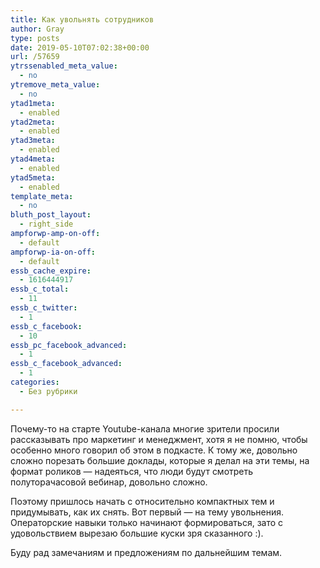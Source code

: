 ```yaml
---
title: Как увольнять сотрудников
author: Gray
type: posts
date: 2019-05-10T07:02:38+00:00
url: /57659
ytrssenabled_meta_value:
  - no
ytremove_meta_value:
  - no
ytad1meta:
  - enabled
ytad2meta:
  - enabled
ytad3meta:
  - enabled
ytad4meta:
  - enabled
ytad5meta:
  - enabled
template_meta:
  - no
bluth_post_layout:
  - right_side
ampforwp-amp-on-off:
  - default
ampforwp-ia-on-off:
  - default
essb_cache_expire:
  - 1616444917
essb_c_total:
  - 11
essb_c_twitter:
  - 1
essb_c_facebook:
  - 10
essb_pc_facebook_advanced:
  - 1
essb_c_facebook_advanced:
  - 1
categories:
  - Без рубрики

---
```








Почему-то на старте Youtube-канала многие зрители просили рассказывать про маркетинг и менеджмент, хотя я не помню, чтобы особенно много говорил об этом в подкасте. К тому же, довольно сложно порезать большие доклады, которые я делал на эти темы, на формат роликов — надеяться, что люди будут смотреть полуторачасовой вебинар, довольно сложно.

Поэтому пришлось начать с относительно компактных тем и придумывать, как их снять. Вот первый — на тему увольнения. Операторские навыки только начинают формироваться, зато с удовольствием вырезаю большие куски зря сказанного :).<figure class="wp-block-embed-youtube aligncenter wp-block-embed is-type-video is-provider-youtube wp-embed-aspect-16-9 wp-has-aspect-ratio">

<div class="wp-block-embed__wrapper">
  <span class="embed-youtube" style="text-align:center; display: block;"></span>
</figure> 

Буду рад замечаниям и предложениям по дальнейшим темам.